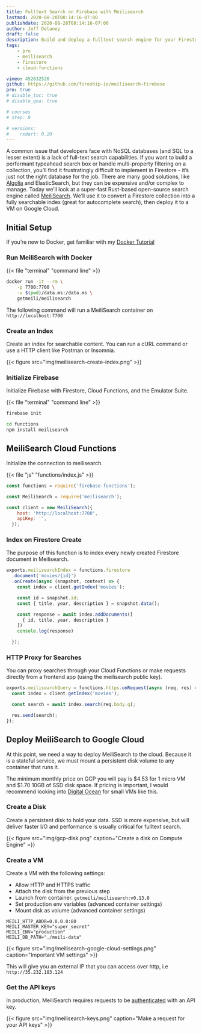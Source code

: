 ```yaml
---
title: Fulltext Search on Firebase with Meilisearch
lastmod: 2020-08-28T08:14:16-07:00
publishdate: 2020-08-28T08:14:16-07:00
author: Jeff Delaney
draft: false
description: Build and deploy a fulltext search engine for your Firestore data with Meilisearch. 
tags: 
    - pro
    - meilisearch
    - firestore
    - cloud-functions

vimeo: 452632526
github: https://github.com/fireship-io/meilisearch-firebase
pro: true
# disable_toc: true
# disable_qna: true

# courses
# step: 0

# versions:
#    rxdart: 0.20
---
```


A common issue that developers face with NoSQL databases (and SQL to a lesser extent) is a lack of full-text search capabilities. If you want to build a performant typeahead search box or handle multi-property filtering on a collection, you’ll find it frustratingly difficult to implement in Firestore - it’s just not the right database for the job. There are many good solutions, like [Algolia](/lessons/algolia-cloud-functions/) and ElasticSearch, but they can be expensive and/or complex to manage. Today we’ll look at a super-fast Rust-based open-source search engine called [MeiliSearch](https://www.meilisearch.com/). We’ll use it to convert a Firestore collection into a fully searchable index (great for autocomplete search), then deploy it to a VM on Google Cloud. 

## Initial Setup

If you’re new to Docker, get familiar with my [Docker Tutorial](/lessons/docker-basics-tutorial-nodejs/)

### Run MeiliSearch with Docker

{{< file "terminal" "command line" >}}
```bash
docker run -it --rm \
    -p 7700:7700 \
    -v $(pwd)/data.ms:/data.ms \
    getmeili/meilisearch
```

The following command will run a MeiliSearch container on `http://localhost:7700`

### Create an Index

Create an index for searchable content. You can run a cURL command or use a HTTP client like Postman or Insomnia. 

{{< figure src="img/meilisearch-create-index.png" >}}

### Initialize Firebase

Initialize Firebase with Firestore, Cloud Functions, and the Emulator Suite. 

{{< file "terminal" "command line" >}}
```bash
firebase init

cd functions
npm install meilisearch
```

## MeiliSearch Cloud Functions 

Initialize the connection to meilisearch. 

{{< file "js" "functions/index.js" >}}
```javascript
const functions = require('firebase-functions');

const MeiliSearch = require('meilisearch');

const client = new MeiliSearch({
    host: 'http://localhost:7700',
    apiKey: '',
  });
```

### Index on Firestore Create

The purpose of this function is to index every newly created Firestore document in Meilisearch. 

```javascript
exports.meilisearchIndex = functions.firestore
  .document('movies/{id}')
  .onCreate(async (snapshot, context) => {
    const index = client.getIndex('movies');

    const id = snapshot.id;
    const { title, year, description } = snapshot.data();

    const response = await index.addDocuments([
      { id, title, year, description }
    ])
    console.log(response)

  });
```

### HTTP Proxy for Searches

You can proxy searches through your Cloud Functions or make requests directly from a frontend app (using the meilisearch public key). 

```javascript
exports.meilisearchQuery = functions.https.onRequest(async (req, res) => {
  const index = client.getIndex('movies');

  const search = await index.search(req.body.q);

  res.send(search);
});
```


## Deploy MeiliSearch to Google Cloud

At this point, we need a way to deploy MeiliSearch to the cloud. Because it is a stateful service, we must mount a persistent disk volume to any container that runs it. 

The minimum monthly price on GCP you will pay is $4.53 for 1 micro VM and $1.70 10GB of SSD disk space. If pricing is important, I would recommend looking into [Digital Ocean](https://docs.meilisearch.com/resources/howtos/digitalocean_droplet.html) for small VMs like this. 


### Create a Disk

Create a persistent disk to hold your data. SSD is more expensive, but will deliver faster I/O and performance is usually critical for fulltext search. 

{{< figure src="img/gcp-disk.png" caption="Create a disk on Compute Engine" >}}

### Create a VM

Create a VM with the following settings: 

- Allow HTTP and HTTPS traffic
- Attach the disk from the previous step
- Launch from container. `getmeili/meilisearch:v0.13.0`
- Set production env variables (advanced container settings)
- Mount disk as volume (advanced container settings)

```text
MEILI_HTTP_ADDR=0.0.0.0:80 
MEILI_MASTER_KEY="super_secret" 
MEILI_ENV="production"
MEILI_DB_PATH="./meili-data"
```

{{< figure src="img/meilisearch-google-cloud-settings.png" caption="Important VM settings" >}}

This will give you an external IP that you can access over http, i.e `http://35.232.183.124`

### Get the API keys

In production, MeiliSearch requires requests to be [authenticated](https://docs.meilisearch.com/guides/advanced_guides/authentication.html#authentication) with an API key.

{{< figure src="img/meilisearch-keys.png" caption="Make a request for your API keys" >}}



